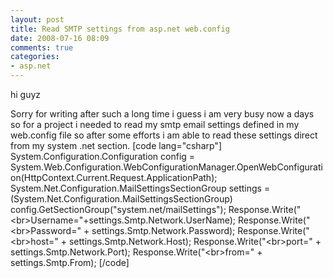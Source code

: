 ```yaml
---
layout: post
title: Read SMTP settings from asp.net web.config
date: 2008-07-16 08:09
comments: true
categories:
- asp.net
---
```

hi guyz

Sorry for writing after such a long time i guess i am very busy now a days so for a project i needed to read my smtp email settings defined in my web.config file so after some efforts i am able to read these settings direct from my system .net section.
[code lang="csharp"]
System.Configuration.Configuration config = System.Web.Configuration.WebConfigurationManager.OpenWebConfiguration(HttpContext.Current.Request.ApplicationPath);
System.Net.Configuration.MailSettingsSectionGroup settings = (System.Net.Configuration.MailSettingsSectionGroup) config.GetSectionGroup("system.net/mailSettings");
Response.Write("&lt;br&gt;Username="+settings.Smtp.Network.UserName);
Response.Write("&lt;br&gt;Password=" + settings.Smtp.Network.Password);
Response.Write("&lt;br&gt;host=" + settings.Smtp.Network.Host);
Response.Write("&lt;br&gt;port=" + settings.Smtp.Network.Port);
Response.Write("&lt;br&gt;from=" + settings.Smtp.From);
[/code]
